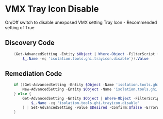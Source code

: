 # VMX Tray Icon Disable
On/Off switch to disable unexposed VMX setting Tray Icon - Recommended setting of True
## Discovery Code
```powershell
    (Get-AdvancedSetting -Entity $Object | Where-Object -FilterScript {
        $_.Name -eq 'isolation.tools.ghi.trayicon.disable'}).Value
```

## Remediation Code
```powershell
    if ((Get-AdvancedSetting -Entity $Object -Name 'isolation.tools.ghi.trayicon.disable') -eq $null) {
        New-AdvancedSetting -Entity $Object -Name 'isolation.tools.ghi.trayicon.disable' -Value $Desired -Confirm:$false -ErrorAction Stop
    } else {
        Get-AdvancedSetting -Entity $Object | Where-Object -FilterScript {
            $_.Name -eq 'isolation.tools.ghi.trayicon.disable'
        } | Set-AdvancedSetting -value $Desired -Confirm:$false -ErrorAction Stop
    }
```
